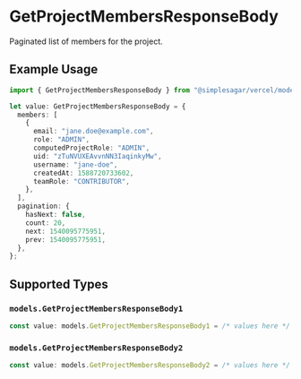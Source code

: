 # GetProjectMembersResponseBody

Paginated list of members for the project.

## Example Usage

```typescript
import { GetProjectMembersResponseBody } from "@simplesagar/vercel/models/getprojectmembersop.js";

let value: GetProjectMembersResponseBody = {
  members: [
    {
      email: "jane.doe@example.com",
      role: "ADMIN",
      computedProjectRole: "ADMIN",
      uid: "zTuNVUXEAvvnNN3IaqinkyMw",
      username: "jane-doe",
      createdAt: 1588720733602,
      teamRole: "CONTRIBUTOR",
    },
  ],
  pagination: {
    hasNext: false,
    count: 20,
    next: 1540095775951,
    prev: 1540095775951,
  },
};
```

## Supported Types

### `models.GetProjectMembersResponseBody1`

```typescript
const value: models.GetProjectMembersResponseBody1 = /* values here */
```

### `models.GetProjectMembersResponseBody2`

```typescript
const value: models.GetProjectMembersResponseBody2 = /* values here */
```

